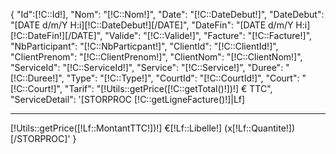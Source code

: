 {
    "Id":[!C::Id!],
    "Nom": "[!C::Nom!]",
    "Date": "[!C::DateDebut!]",
    "DateDebut": "[DATE d/m/Y H:i][!C::DateDebut!][/DATE]",
    "DateFin": "[DATE d/m/Y H:i][!C::DateFin!][/DATE]",
    "Valide": "[!C::Valide!]",
    "Facture": "[!C::Facture!]",
    "NbParticipant": "[!C::NbParticpant!]",
    "ClientId": "[!C::ClientId!]",
    "ClientPrenom": "[!C::ClientPrenom!]",
    "ClientNom": "[!C::ClientNom!]",
    "ServiceId": "[!C::ServiceId!]",
    "Service": "[!C::Service!]",
    "Duree": "[!C::Duree!]",
    "Type": "[!C::Type!]",
    "CourtId": "[!C::CourtId!]",
    "Court": "[!C::Court!]",
    "Tarif": "[!Utils::getPrice([!C::getTotal()!])!] € TTC",
    "ServiceDetail": '[STORPROC [!C::getLigneFacture()!]|Lf]<hr /><div class="service-line"><span class="service-line-price" >[!Utils::getPrice([!Lf::MontantTTC!])!] €</span>[!Lf::Libelle!] (x[!Lf::Quantite!]) </div>[/STORPROC]'
}